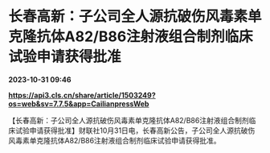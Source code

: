 # 长春高新：子公司全人源抗破伤风毒素单克隆抗体A82/B86注射液组合制剂临床试验申请获得批准

**2023-10-31 09:46**

**https://api3.cls.cn/share/article/1503249?os=web&sv=7.7.5&app=CailianpressWeb**

【长春高新：子公司全人源抗破伤风毒素单克隆抗体A82/B86注射液组合制剂临床试验申请获得批准】财联社10月31日电，长春高新公告，子公司全人源抗破伤风毒素单克隆抗体A82/B86注射液组合制剂临床试验申请获得批准。
